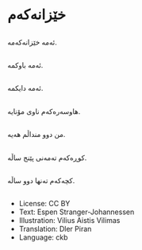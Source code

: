 # خێزانه‌که‌م

##
ئەمە خێزانه‌که‌مه‌.

##
ئەمە باوکمه‌.

##
ئەمە دایکمه‌.

##
هاوسەرەکەم ناوی مۆنایە.

##
من دوو منداڵم هه‌یه‌.

##
کوڕه‌که‌م ته‌مه‌نی پێنج ساڵه‌.

##
کچه‌که‌م ته‌نها دوو ساڵه‌.

##
* License: CC BY
* Text: Espen Stranger-Johannessen
* Illustration: Vilius Aistis Vilimas
* Translation: Dler Piran
* Language: ckb
